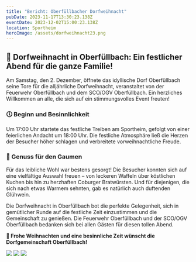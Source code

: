 ```yaml
---
title: "Bericht: Oberfüllbacher Dorfweihnacht"
pubDate: 2023-11-17T13:30:23.138Z
eventDate: 2023-12-02T15:00:23.138Z
location: Sportheim
heroImage: /assets/dorfweihnacht23.png
---
```


## 🎄 Dorfweihnacht in Oberfüllbach: Ein festlicher Abend für die ganze Familie!

Am Samstag, den 2. Dezember, öffnete das idyllische Dorf Oberfüllbach seine Tore für die alljährliche Dorfweihnacht, veranstaltet von der Feuerwehr Oberfüllbach und dem SCO/OGV Oberfüllbach. Ein herzliches Willkommen an alle, die sich auf ein stimmungsvolles Event freuten!

### 🕔 Beginn und Besinnlichkeit
Um 17:00 Uhr startete das festliche Treiben am Sportheim, gefolgt von einer feierlichen Andacht um 18:00 Uhr. Die festliche Atmosphäre ließ die Herzen der Besucher höher schlagen und verbreitete vorweihnachtliche Freude.

### 🍰 Genuss für den Gaumen
Für das leibliche Wohl war bestens gesorgt! Die Besucher konnten sich auf eine vielfältige Auswahl freuen – von leckeren Waffeln über köstlichen Kuchen bis hin zu herzhaften Coburger Bratwürsten. Und für diejenigen, die sich nach etwas Warmem sehnten, gab es natürlich auch duftenden Glühwein.

Die Dorfweihnacht in Oberfüllbach bot die perfekte Gelegenheit, sich in gemütlicher Runde auf die festliche Zeit einzustimmen und die Gemeinschaft zu genießen. Die Feuerwehr Oberfüllbach und der SCO/OGV Oberfüllbach bedanken sich bei allen Gästen für diesen tollen Abend.

**🌟 Frohe Weihnachten und eine besinnliche Zeit wünscht die Dorfgemeinschaft Oberfüllbach!** 



![](/assets/dorfweihnacht23_1.jpg)
![](/assets/dorfweihnacht23_2.jpg)
![](/assets/dorfweihnacht23_3.jpg)